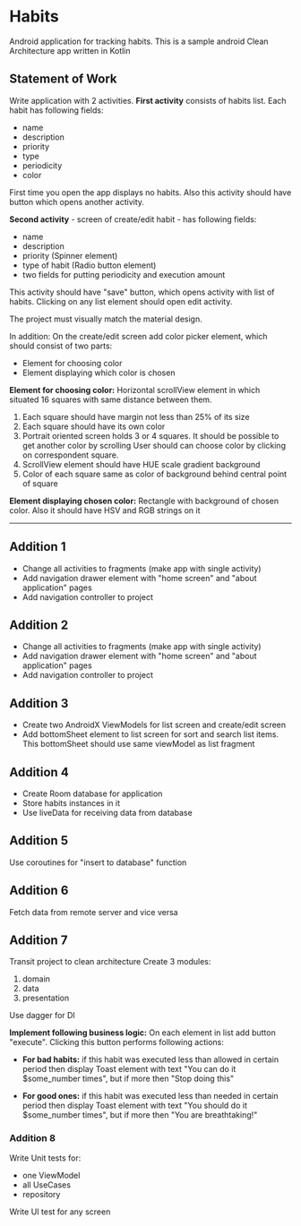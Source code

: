 # Habits
Android application for tracking habits. 
This is a sample android Clean Architecture app written in Kotlin

## Statement of Work
Write application with 2 activities.
**First activity** consists of habits list. Each habit has following fields:

* name
* description
* priority
* type
* periodicity
* color

First time you open the app displays no habits. Also this activity should have button which opens another activity.

**Second activity** - screen of create/edit habit - has following fields:

* name
* description
* priority (Spinner element)
* type of habit (Radio button element)
* two fields for putting periodicity and execution amount

This activity should have "save" button, which opens activity with list of habits. Clicking on any list element should open edit activity.

The project must visually match the material design.
 
In addition:
On the create/edit screen add color picker element, which should consist of two parts:

* Element for choosing color
* Element displaying which color is chosen

**Element for choosing color:**
Horizontal scrollView element in which situated 16 squares with same distance between them.

1. Each square should have margin not less than 25% of its size
2. Each square should have its own color
3. Portrait oriented screen holds 3 or 4 squares. It should be possible to get another color by scrolling
User should can choose color by clicking on correspondent square.
4. ScrollView element should have HUE scale gradient background
5. Color of each square same as color of background behind central point of square

**Element displaying chosen color:**
Rectangle with background of chosen color. Also it should have HSV and RGB strings on it

***

## Addition 1
* Change all activities to fragments (make app with single activity)
* Add navigation drawer element with "home screen" and "about application" pages
* Add navigation controller to project

## Addition 2
* Change all activities to fragments (make app with single activity)
* Add navigation drawer element with "home screen" and "about application" pages
* Add navigation controller to project

## Addition 3
* Create two AndroidX ViewModels for list screen and create/edit screen
* Add bottomSheet element to list screen for sort and search list items. This bottomSheet should use same viewModel as list fragment

## Addition 4
* Create Room database for application
* Store habits instances in it
* Use liveData for receiving data from database

## Addition 5
Use coroutines for "insert to database" function

## Addition 6
Fetch data from remote server and vice versa

## Addition 7
Transit project to clean architecture
Create 3 modules:

1. domain
2. data 
3. presentation

Use dagger for DI

**Implement following business logic:**
On each element in list add button "execute". Clicking this button performs following actions:

* **For bad habits:** if this habit was executed less than allowed in certain period then display Toast element with text 
"You can do it $some_number times", but if more then "Stop doing this"

* **For good ones:** if this habit was executed less than needed in certain period then display Toast element with text 
"You should do it $some_number times", but if more then "You are breathtaking!"

### Addition 8
Write Unit tests for:

* one ViewModel
* all UseCases
* repository

Write UI test for any screen